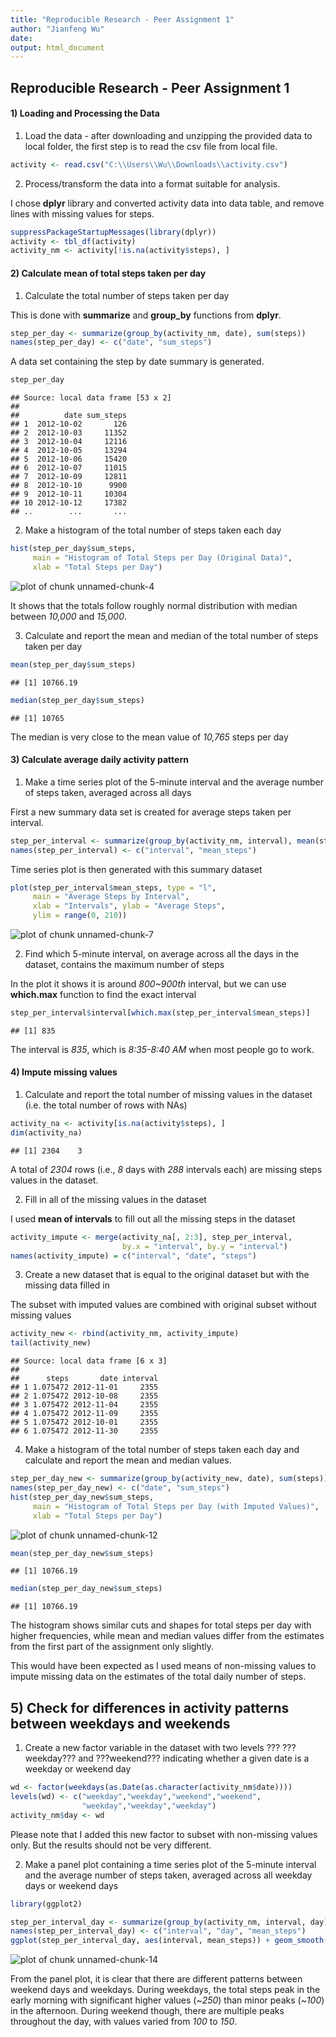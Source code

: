 ```yaml
---
title: "Reproducible Research - Peer Assignment 1"
author: "Jianfeng Wu"
date: 
output: html_document
---
```

## Reproducible Research - Peer Assignment 1
  
  
#### 1) Loading and Processing the Data

1. Load the data - after downloading and unzipping the provided data to local folder, the first step is to read the csv file from local file.


```r
activity <- read.csv("C:\\Users\\Wu\\Downloads\\activity.csv")
```

2. Process/transform the data into a format suitable for analysis. 

I chose **dplyr** library and converted activity data into data table, and remove lines with missing values for steps.


```r
suppressPackageStartupMessages(library(dplyr))
activity <- tbl_df(activity)
activity_nm <- activity[!is.na(activity$steps), ]
```

#### 2) Calculate mean of total steps taken per day

1. Calculate the total number of steps taken per day

This is done with **summarize** and **group_by** functions from **dplyr**.


```r
step_per_day <- summarize(group_by(activity_nm, date), sum(steps))
names(step_per_day) <- c("date", "sum_steps")
```

A data set containing the step by date summary is generated.


```r
step_per_day
```

```
## Source: local data frame [53 x 2]
## 
##          date sum_steps
## 1  2012-10-02       126
## 2  2012-10-03     11352
## 3  2012-10-04     12116
## 4  2012-10-05     13294
## 5  2012-10-06     15420
## 6  2012-10-07     11015
## 7  2012-10-09     12811
## 8  2012-10-10      9900
## 9  2012-10-11     10304
## 10 2012-10-12     17382
## ..        ...       ...
```

2. Make a histogram of the total number of steps taken each day


```r
hist(step_per_day$sum_steps, 
     main = "Histogram of Total Steps per Day (Original Data)", 
     xlab = "Total Steps per Day")
```

![plot of chunk unnamed-chunk-4](figure/unnamed-chunk-4-1.png) 

It shows that the totals follow roughly normal distribution with median between *10,000* and *15,000*.  

3. Calculate and report the mean and median of the total number of steps taken per day


```r
mean(step_per_day$sum_steps)
```

```
## [1] 10766.19
```

```r
median(step_per_day$sum_steps)
```

```
## [1] 10765
```

The median is very close to the mean value of *10,765* steps per day

#### 3) Calculate average daily activity pattern

1. Make a time series plot of the 5-minute interval and the average number of steps taken, averaged across all days  

First a new summary data set is created for average steps taken per interval.

```r
step_per_interval <- summarize(group_by(activity_nm, interval), mean(steps))
names(step_per_interval) <- c("interval", "mean_steps")
```

Time series plot is then generated with this summary dataset


```r
plot(step_per_interval$mean_steps, type = "l", 
     main = "Average Steps by Interval", 
     xlab = "Intervals", ylab = "Average Steps",
     ylim = range(0, 210))
```

![plot of chunk unnamed-chunk-7](figure/unnamed-chunk-7-1.png) 

2. Find which 5-minute interval, on average across all the days in the dataset, contains the maximum number of steps

In the plot it shows it is around *800~900th* interval, but we can use **which.max** function to find the exact interval


```r
step_per_interval$interval[which.max(step_per_interval$mean_steps)]
```

```
## [1] 835
```

The interval is *835*, which is *8:35-8:40 AM* when most people go to work.

#### 4) Impute missing values

1. Calculate and report the total number of missing values in the dataset (i.e. the total number of rows with NAs)


```r
activity_na <- activity[is.na(activity$steps), ]
dim(activity_na)
```

```
## [1] 2304    3
```

A total of *2304* rows (i.e., *8* days with *288* intervals each) are missing steps values in the dataset. 

2. Fill in all of the missing values in the dataset  

I used **mean of intervals** to fill out all the missing steps in the dataset


```r
activity_impute <- merge(activity_na[, 2:3], step_per_interval, 
                         by.x = "interval", by.y = "interval")
names(activity_impute) = c("interval", "date", "steps")
```

3. Create a new dataset that is equal to the original dataset but with the missing data filled in  

The subset with imputed values are combined with original subset without missing values


```r
activity_new <- rbind(activity_nm, activity_impute)
tail(activity_new)
```

```
## Source: local data frame [6 x 3]
## 
##      steps       date interval
## 1 1.075472 2012-11-01     2355
## 2 1.075472 2012-10-08     2355
## 3 1.075472 2012-11-04     2355
## 4 1.075472 2012-11-09     2355
## 5 1.075472 2012-10-01     2355
## 6 1.075472 2012-11-30     2355
```

4. Make a histogram of the total number of steps taken each day and calculate and report the mean and median values. 


```r
step_per_day_new <- summarize(group_by(activity_new, date), sum(steps))
names(step_per_day_new) <- c("date", "sum_steps")
hist(step_per_day_new$sum_steps, 
     main = "Histogram of Total Steps per Day (with Imputed Values)", 
     xlab = "Total Steps per Day")
```

![plot of chunk unnamed-chunk-12](figure/unnamed-chunk-12-1.png) 

```r
mean(step_per_day_new$sum_steps)
```

```
## [1] 10766.19
```

```r
median(step_per_day_new$sum_steps)
```

```
## [1] 10766.19
```

The histogram shows similar cuts and shapes for total steps per day with higher frequencies, while mean and median values differ from the estimates from the first part of the assignment only slightly.  

This would have been expected as I used means of non-missing values to impute missing data on the estimates of the total daily number of steps.

## 5) Check for differences in activity patterns between weekdays and weekends

1. Create a new factor variable in the dataset with two levels ??? ???weekday??? and ???weekend??? indicating whether a given date is a weekday or weekend day


```r
wd <- factor(weekdays(as.Date(as.character(activity_nm$date))))
levels(wd) <- c("weekday","weekday","weekend","weekend",
                "weekday","weekday","weekday")
activity_nm$day <- wd
```

Please note that I added this new factor to subset with non-missing values only. But the results should not be very different. 

2. Make a panel plot containing a time series plot of the 5-minute interval and the average number of steps taken, averaged across all weekday days or weekend days


```r
library(ggplot2)

step_per_interval_day <- summarize(group_by(activity_nm, interval, day), mean(steps))
names(step_per_interval_day) <- c("interval", "day", "mean_steps")
ggplot(step_per_interval_day, aes(interval, mean_steps)) + geom_smooth(stat="identity") + facet_grid(day ~ .)
```

![plot of chunk unnamed-chunk-14](figure/unnamed-chunk-14-1.png) 

From the panel plot, it is clear that there are different patterns between weekend days and weekdays. During weekdays, the total steps peak in the early morning with significant higher values (~*250*) than minor peaks (~*100*) in the afternoon. During weekend though, there are multiple peaks throughout the day, with values varied from *100* to *150*.
